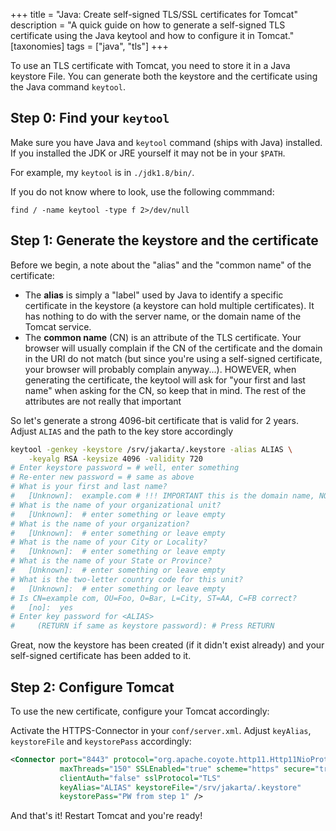+++
title = "Java: Create self-signed TLS/SSL certificates for Tomcat"
description = "A quick guide on how to generate a self-signed TLS certificate using the Java keytool and how to configure it in Tomcat."
[taxonomies]
tags = ["java", "tls"]
+++

To use an TLS certificate with Tomcat, you need to store it in a Java keystore File. You can generate both the keystore and the certificate using the Java command `keytool`.


## Step 0: Find your `keytool`

Make sure you have Java and `keytool` command (ships with Java) installed. If you installed the JDK or JRE yourself it may not be in your `$PATH`.

For example, my `keytool` is in `./jdk1.8/bin/`.

If you do not know where to look, use the following commmand:

    find / -name keytool -type f 2>/dev/null

## Step 1: Generate the keystore and the certificate

Before we begin, a note about the "alias" and the "common name" of the certificate:

- The **alias** is simply a "label" used by Java to identify a specific certificate in the keystore (a keystore can hold multiple certificates). It has nothing to do with the server name, or the domain name of the Tomcat service.
- The **common name** (CN) is an attribute of the TLS certificate. Your browser will usually complain if the CN of the certificate and the domain in the URI do not match (but since you're using a self-signed certificate, your browser will probably complain anyway...). HOWEVER, when generating the certificate, the keytool will ask for "your first and last name" when asking for the CN, so keep that in mind. The rest of the attributes are not really that important

So let's generate a strong 4096-bit certificate that is valid for 2 years. Adjust `ALIAS` and the path to the key store accordingly

```sh
keytool -genkey -keystore /srv/jakarta/.keystore -alias ALIAS \
    -keyalg RSA -keysize 4096 -validity 720
# Enter keystore password = # well, enter something
# Re-enter new password = # same as above
# What is your first and last name?
#   [Unknown]:  example.com # !!! IMPORTANT this is the domain name, NOT YOUR name
# What is the name of your organizational unit?
#   [Unknown]:  # enter something or leave empty
# What is the name of your organization?
#   [Unknown]:  # enter something or leave empty
# What is the name of your City or Locality?
#   [Unknown]:  # enter something or leave empty
# What is the name of your State or Province?
#   [Unknown]:  # enter something or leave empty
# What is the two-letter country code for this unit?
#   [Unknown]:  # enter something or leave empty
# Is CN=example com, OU=Foo, O=Bar, L=City, ST=AA, C=FB correct?
#   [no]:  yes
# Enter key password for <ALIAS>
#     (RETURN if same as keystore password): # Press RETURN
```

Great, now the keystore has been created (if it didn't exist already) and your self-signed certificate has been added to it.

## Step 2: Configure Tomcat

To use the new certificate, configure your Tomcat accordingly:

Activate the HTTPS-Connector in your `conf/server.xml`. Adjust `keyAlias`, `keystoreFile` and `keystorePass` accordingly:

```xml
<Connector port="8443" protocol="org.apache.coyote.http11.Http11NioProtocol"
           maxThreads="150" SSLEnabled="true" scheme="https" secure="true"
           clientAuth="false" sslProtocol="TLS"
           keyAlias="ALIAS" keystoreFile="/srv/jakarta/.keystore"
           keystorePass="PW from step 1" />
```

And that's it! Restart Tomcat and you're ready!
